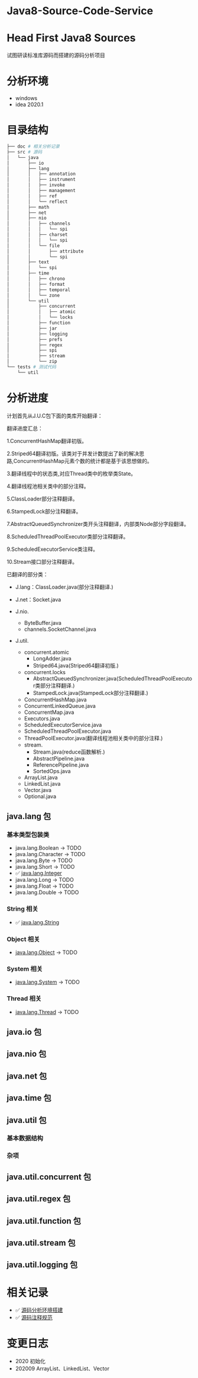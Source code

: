 # Java8-Source-Code-Service

# Head First Java8 Sources

试图研读标准库源码而搭建的源码分析项目

# 分析环境

- windows
- idea 2020.1

# 目录结构

```bash
├── doc # 相关分析记录
├── src # 源码
│   └── java
│       ├── io
│       ├── lang
│       │   ├── annotation
│       │   ├── instrument
│       │   ├── invoke
│       │   ├── management
│       │   ├── ref
│       │   └── reflect
│       ├── math
│       ├── net
│       ├── nio
│       │   ├── channels
│       │   │   └── spi
│       │   ├── charset
│       │   │   └── spi
│       │   └── file
│       │       ├── attribute
│       │       └── spi
│       ├── text
│       │   └── spi
│       ├── time
│       │   ├── chrono
│       │   ├── format
│       │   ├── temporal
│       │   └── zone
│       └── util
│           ├── concurrent
│           │   ├── atomic
│           │   └── locks
│           ├── function
│           ├── jar
│           ├── logging
│           ├── prefs
│           ├── regex
│           ├── spi
│           ├── stream
│           └── zip
└── tests # 测试代码
    └── util 
```

# 分析进度

计划首先从J.U.C包下面的类库开始翻译：

翻译进度汇总：

1.ConcurrentHashMap翻译初版。

2.Striped64翻译初版。该类对于并发计数提出了新的解决思路,ConcurrentHashMap元素个数的统计都是基于该思想做的。

3.翻译线程中的状态类,对应Thread类中的枚举类State。

4.翻译线程池相关类中的部分注释。

5.ClassLoader部分注释翻译。

6.StampedLock部分注释翻译。

7.AbstractQueuedSynchronizer类开头注释翻译，内部类Node部分字段翻译。

8.ScheduledThreadPoolExecutor类部分注释翻译。

9.ScheduledExecutorService类注释。

10.Stream接口部分注释翻译。

已翻译的部分类：

- J.lang：ClassLoader.java(部分注释翻译.)

- J.net：Socket.java

- J.nio.
    - ByteBuffer.java
    - channels.SocketChannel.java
- J.util.
    - concurrent.atomic
        - LongAdder.java
        - Striped64.java(Striped64翻译初版.)
    - concurrent.locks
        - AbstractQueuedSynchronizer.java(ScheduledThreadPoolExecutor类部分注释翻译.)
        - StampedLock.java(StampedLock部分注释翻译.)
    - ConcurrentHashMap.java
    - ConcurrentLinkedQueue.java
    - ConcurrentMap.java
    - Executors.java
    - ScheduledExecutorService.java
    - ScheduledThreadPoolExecutor.java
    - ThreadPoolExecutor.java(翻译线程池相关类中的部分注释.)
    - stream.
        - Stream.java(reduce函数解析.)
        - AbstractPipeline.java
        - ReferencePipeline.java
        - SortedOps.java
    - ArrayList.java
    - LinkedList.java
    - Vector.java
    - Optional.java

## java.lang 包

### 基本类型包装类

- java.lang.Boolean   -> TODO
- java.lang.Character -> TODO
- java.lang.Byte      -> TODO
- java.lang.Short     -> TODO
- ✅ [java.lang.Integer](doc/java.lang.Integer.md)
- java.lang.Long      -> TODO
- java.lang.Float     -> TODO
- java.lang.Double    -> TODO

### String 相关

- ✅ [java.lang.String](doc/java.lang.String.md)

### Object 相关

- [java.lang.Object](doc/java.lang.Object.md)  -> TODO

### System 相关

- [java.lang.System](doc/java.lang.System.md)  -> TODO

### Thread 相关

- [java.lang.Thread](doc/java.lang.Thread.md)  -> TODO

## java.io 包

## java.nio 包

## java.net 包

## java.time 包

## java.util 包

### 基本数据结构

### 杂项


## java.util.concurrent 包

## java.util.regex 包

## java.util.function 包

## java.util.stream 包

## java.util.logging 包

# 相关记录

- ✅ [源码分析环境搭建](doc/analysis-env-setup.md)
- ✅ [源码注释规范](doc/annotaion-spec.md)

# 变更日志

- 2020 初始化      
- 202009  ArrayList、LinkedList、Vector